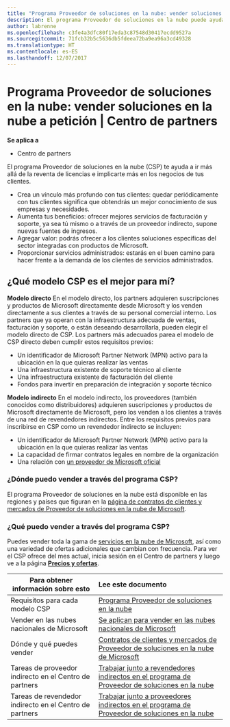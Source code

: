 ```yaml
---
title: "Programa Proveedor de soluciones en la nube: vender soluciones en la nube bajo petición | Centro de partners"
description: El programa Proveedor de soluciones en la nube puede ayudar a tu negocio crecer con los nuevos clientes y la nueva experiencia.
author: labrenne
ms.openlocfilehash: c3fe4a3dfc80f17eda3c87548d30417ecdd9527a
ms.sourcegitcommit: 71fcb32b5c5636db5fdeea72ba9ea96a3cd49328
ms.translationtype: HT
ms.contentlocale: es-ES
ms.lasthandoff: 12/07/2017
---
```

# <a name="cloud-solution-provider-program---selling-in-demand-cloud-solutions"></a>Programa Proveedor de soluciones en la nube: vender soluciones en la nube a petición | Centro de partners 

**Se aplica a**

-  Centro de partners

El programa Proveedor de soluciones en la nube (CSP) te ayuda a ir más allá de la reventa de licencias e implicarte más en los negocios de tus clientes.
 
- Crea un vínculo más profundo con tus clientes: quedar periódicamente con tus clientes significa que obtendrás un mejor conocimiento de sus empresas y necesidades.
- Aumenta tus beneficios: ofrecer mejores servicios de facturación y soporte, ya sea tú mismo o a través de un proveedor indirecto, supone nuevas fuentes de ingresos.  
- Agregar valor: podrás ofrecer a los clientes soluciones específicas del sector integradas con productos de Microsoft.
- Proporcionar servicios administrados: estarás en el buen camino para hacer frente a la demanda de los clientes de servicios administrados. 

## <a name="which-csp-model-is-best-for-me"></a>¿Qué modelo CSP es el mejor para mí?

**Modelo directo** En el modelo directo, los partners adquieren suscripciones y productos de Microsoft directamente desde Microsoft y los venden directamente a sus clientes a través de su personal comercial interno. Los partners que ya operan con la infraestructura adecuada de ventas, facturación y soporte, o están deseando desarrollarla, pueden elegir el modelo directo de CSP. Los partners más adecuados parea el modelo de CSP directo deben cumplir estos requisitos previos:

- Un identificador de Microsoft Partner Network (MPN) activo para la ubicación en la que quieras realizar las ventas
- Una infraestructura existente de soporte técnico al cliente
- Una infraestructura existente de facturación del cliente
- Fondos para invertir en preparación de integración y soporte técnico

**Modelo indirecto** En el modelo indirecto, los proveedores (también conocidos como distribuidores) adquieren suscripciones y productos de Microsoft directamente de Microsoft, pero los venden a los clientes a través de una red de revendedores indirectos. Entre los requisitos previos para inscribirse en CSP como un revendedor indirecto se incluyen:

- Un identificador de Microsoft Partner Network (MPN) activo para la ubicación en la que quieras realizar las ventas
- La capacidad de firmar contratos legales en nombre de la organización
- Una relación con [un proveedor de Microsoft oficial](https://partnercenter.microsoft.com/partner/find-a-provider)

### <a name="where-can-i-sell-through-the-csp-program"></a>¿Dónde puedo vender a través del programa CSP?

El programa Proveedor de soluciones en la nube está disponible en las regiones y países que figuran en la [página de contratos de clientes y mercados de Proveedor de soluciones en la nube de Microsoft](agreements.md).  

### <a name="what-can-i-sell-through-the-csp-program"></a>¿Qué puedo vender a través del programa CSP?

Puedes vender toda la gama de [servicios en la nube de Microsoft](https://partner.microsoft.com/cloud-solution-provider/products-and-services), así como una variedad de ofertas adicionales que cambian con frecuencia. Para ver el CSP ofrece del mes actual, inicia sesión en el Centro de partners y luego ve a la página [**Precios y ofertas**](https://partnercenter.microsoft.com/pcv/sales). 

|**Para obtener información sobre esto**   |**Lee este documento**   |
|---------------------------|:--------------------|
|Requisitos para cada modelo CSP   | [Programa Proveedor de soluciones en la nube](https://partnercenter.microsoft.com/partner/cloud-solution-provider)|
|Vender en las nubes nacionales de Microsoft   | [Se aplican para vender en las nubes nacionales de Microsoft](csp-national-clouds-overview.md)|
|Dónde y qué puedes vender   |[Contratos de clientes y mercados de Proveedor de soluciones en la nube de Microsoft](agreements.md)|
|Tareas de proveedor indirecto en el Centro de partners  |[Trabajar junto a revendedores indirectos en el programa de Proveedor de soluciones en la nube](indirect-provider-tasks-in-partner-center.md)|
|Tareas de revendedor indirecto en el Centro de partners   |[Trabajar junto a proveedores indirectos en el programa de Proveedor de soluciones en la nube](indirect-reseller-tasks-in-partner-center.md)|
